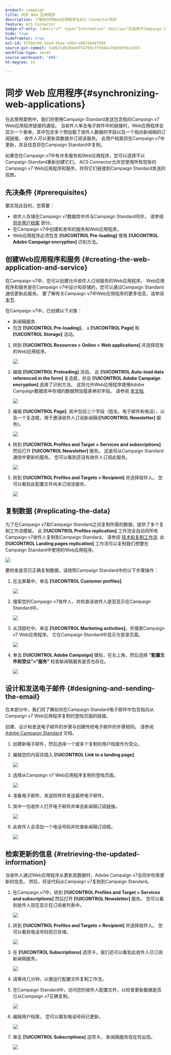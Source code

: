 ```yaml
---
product: campaign
title: 同步 Web 应用程序
description: 了解如何将Web应用程序与ACS Connector同步
feature: ACS Connector
badge-v7-only: label="v7" type="Informative" tooltip="仅适用于Campaign Classicv7"
hide: true
hidefromtoc: true
exl-id: 975bdc94-5da4-45ae-a3bd-e8674b447098
source-git-commit: 3a9b21d626b60754789c3f594ba798309f62a553
workflow-type: tm+mt
source-wordcount: '808'
ht-degree: 1%

---
```


# 同步 Web 应用程序{#synchronizing-web-applications}



在此使用案例中，我们将使用Campaign Standard发送包含指向Campaign v7 Web应用程序链接的通信。 当收件人单击电子邮件中的链接时，Web应用程序会显示一个表单，其中包含多个预加载了收件人数据的字段以及一个指向新闻稿的订阅链接。 收件人可以更新其数据并订阅该服务。 此用户档案将在Campaign v7中更新，并且信息将在Campaign Standard中复制。

如果您在Campaign v7中有许多服务和Web应用程序，您可以选择不以Campaign Standard重新创建它们。 ACS Connector允许您使用所有现有的Campaign v7 Web应用程序和服务，并将它们链接到Campaign Standard发送的投放。

## 先决条件 {#prerequisites}

要实现此目的，您需要：

* 收件人存储在Campaign v7数据库中并与Campaign Standard同步。 请参阅 [同步用户档案](../../integrations/using/synchronizing-profiles.md) 部分。
* 在Campaign v7中创建和发布的服务和Web应用程序。
* Web应用程序必须包含 **[!UICONTROL Pre-loading]** 使用 **[!UICONTROL Adobe Campaign encryption]** 识别方法。

## 创建Web应用程序和服务 {#creating-the-web-application-and-service}

在Campaign v7中，您可以创建允许收件人订阅服务的Web应用程序。 Web应用程序和服务是在Campaign v7中设计和存储的，您可以通过Campaign Standard通信更新此服务。 要了解有关Campaign v7中Web应用程序的更多信息，请参阅 [本节](../../web/using/adding-fields-to-a-web-form.md#subscription-checkboxes).

在Campaign v7中，已创建以下对象：

* 新闻稿服务
* 包含 **[!UICONTROL Pre-loading]**， a **[!UICONTROL Page]** 和 **[!UICONTROL Storage]** 活动。

1. 转到 **[!UICONTROL Resources > Online > Web applications]** 并选择现有的Web应用程序。

   ![](assets/acs_connect_lp_2.png)

1. 编辑 **[!UICONTROL Preloading]** 活动。 此 **[!UICONTROL Auto-load data referenced in the form]** 复选框，并且 **[!UICONTROL Adobe Campaign encryption]** 选择了识别方法。 这将允许Web应用程序使用Adobe Campaign数据库中存储的数据预加载表单的字段。 请参阅 [本文档](../../web/using/publishing-a-web-form.md#pre-loading-the-form-data).

   ![](assets/acs_connect_lp_4.png)

1. 编辑 **[!UICONTROL Page]**. 其中包括三个字段（姓名、电子邮件和电话），以及一个复选框，用于邀请收件人订阅新闻稿(**[!UICONTROL Newsletter]** 服务)。

   ![](assets/acs_connect_lp_3.png)

1. 转到 **[!UICONTROL Profiles and Target > Services and subscriptions]** 然后打开 **[!UICONTROL Newsletter]** 服务。 这是将从Campaign Standard通信中更新的服务。 您可以看到还没有收件人订阅此服务。

   ![](assets/acs_connect_lp_5.png)

1. 转到 **[!UICONTROL Profiles and Targets > Recipient]** 并选择收件人。 您可以看到此配置文件尚未订阅该服务。

   ![](assets/acs_connect_lp_6.png)

## 复制数据 {#replicating-the-data}

为了在Campaign v7和Campaign Standard之间复制所需的数据，提供了多个复制工作流模板。 此 **[!UICONTROL Profiles replication]** 工作流会自动将所有Campaign v7收件人复制到Campaign Standard。 请参阅 [技术和复制工作流](../../integrations/using/acs-connector-principles-and-data-cycle.md#technical-and-replication-workflows). 此 **[!UICONTROL Landing pages replication]** 工作流可以复制我们想要在Campaign Standard中使用的Web应用程序。

![](assets/acs_connect_lp_1.png)

要检查是否已正确复制数据，请按照Campaign Standard中的以下步骤操作：

1. 在主屏幕中，单击 **[!UICONTROL Customer profiles]**.

   ![](assets/acs_connect_lp_7.png)

1. 搜索您的Campaign v7收件人，并检查该收件人是否显示在Campaign Standard中。

   ![](assets/acs_connect_lp_8.png)

1. 从顶部栏中，单击 **[!UICONTROL Marketing activities]**，并搜索Campaign v7 Web应用程序。 它在Campaign Standard中显示为登录页面。

   ![](assets/acs_connect_lp_9.png)

1. 单击 **[!UICONTROL Adobe Campaign]** 徽标，在左上角，然后选择 **“配置文件和受众”>“服务”** 检查新闻稿服务是否也存在。

   ![](assets/acs_connect_lp_10.png)

## 设计和发送电子邮件 {#designing-and-sending-the-email}

在本部分中，我们将了解如何在Campaign Standard电子邮件中包含指向从Campaign v7 Web应用程序复制的登陆页面的链接。

创建、设计和发送电子邮件的步骤与创建传统电子邮件的步骤相同。 请参阅 [Adobe Campaign Standard](https://experienceleague.adobe.com/docs/campaign-standard/using/campaign-standard-home.html?lang=zh-Hans) 文档。

1. 创建新电子邮件，然后选择一个或多个复制的用户档案作为受众。
1. 编辑您的内容并插入 **[!UICONTROL Link to a landing page]**.

   ![](assets/acs_connect_lp_12.png)

1. 选择从Campaign v7 Web应用程序复制的登陆页面。

   ![](assets/acs_connect_lp_13.png)

1. 准备电子邮件、发送校样并发送最终电子邮件。
1. 其中一位收件人打开电子邮件并单击新闻稿订阅链接。

   ![](assets/acs_connect_lp_14.png)

1. 此收件人会添加一个电话号码并检查新闻稿订阅框。

   ![](assets/acs_connect_lp_15.png)

## 检索更新的信息 {#retrieving-the-updated-information}

当收件人通过Web应用程序从更新其数据时，Adobe Campaign v7会同步检索更新的信息。 然后，将该代码从Campaign v7复制到Campaign Standard。

1. 在Campaign v7中，转到 **[!UICONTROL Profiles and Target > Services and subscriptions]** 然后打开 **[!UICONTROL Newsletter]** 服务。 您可以看到收件人现在显示在订阅者列表中。

   ![](assets/acs_connect_lp_16.png)

1. 转到 **[!UICONTROL Profiles and Targets > Recipient]** 并选择收件人。 您可以看到电话号码现已存储。

   ![](assets/acs_connect_lp_17.png)

1. 在 **[!UICONTROL Subscriptions]** 选项卡，我们还可以看到此收件人已订阅新闻稿服务。

   ![](assets/acs_connect_lp_18.png)

1. 请等待几分钟，以便运行配置文件复制工作流。
1. 在Campaign Standard中，访问您的收件人配置文件，以检查更新数据是否已从Campaign v7正确复制。

   ![](assets/acs_connect_lp_19.png)

1. 编辑用户档案。 您可以看到电话号码已更新。

   ![](assets/acs_connect_lp_20.png)

1. 单击 **[!UICONTROL Subscriptions]** 选项卡。 新闻稿服务现在将出现。

   ![](assets/acs_connect_lp_21.png)
